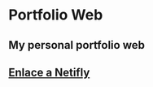 # Portfolio Web

## My personal portfolio web

## [Enlace a Netifly](https://fanciful-hamster-3f7bb8.netlify.app/)
